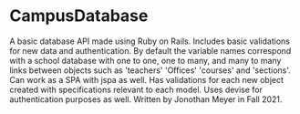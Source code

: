 # CampusDatabase
A basic database API made using Ruby on Rails. Includes basic validations for new data and authentication. By default the variable names correspond with a school database with one to one, one to many, and many to many links between objects such as 'teachers' 'Offices' 'courses' and 'sections'. Can work as a SPA with jspa as well. Has validations for each new object created with specifications relevant to each model. Uses devise for authentication purposes as well. Written by Jonothan Meyer in Fall 2021. 
